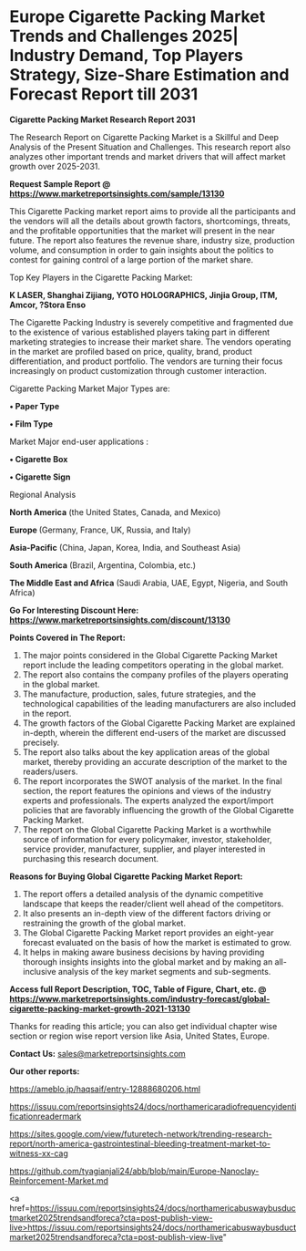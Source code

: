 # Europe Cigarette Packing Market Trends and Challenges 2025| Industry Demand, Top Players Strategy, Size-Share Estimation and Forecast Report till 2031

<strong>Cigarette Packing Market Research Report 2031</strong>

The Research Report on Cigarette Packing Market is a Skillful and Deep Analysis of the Present Situation and Challenges. This research report also analyzes other important trends and market drivers that will affect market growth over 2025-2031.

<strong>Request Sample Report @ <a href=https://www.marketreportsinsights.com/sample/13130>https://www.marketreportsinsights.com/sample/13130</a></strong>

This Cigarette Packing market report aims to provide all the participants and the vendors will all the details about growth factors, shortcomings, threats, and the profitable opportunities that the market will present in the near future. The report also features the revenue share, industry size, production volume, and consumption in order to gain insights about the politics to contest for gaining control of a large portion of the market share.

Top Key Players in the Cigarette Packing Market:

<strong>K LASER, Shanghai Zijiang, YOTO HOLOGRAPHICS, Jinjia Group, ITM, Amcor, ?Stora Enso</strong>

The Cigarette Packing Industry is severely competitive and fragmented due to the existence of various established players taking part in different marketing strategies to increase their market share. The vendors operating in the market are profiled based on price, quality, brand, product differentiation, and product portfolio. The vendors are turning their focus increasingly on product customization through customer interaction.

Cigarette Packing Market Major Types are:

<strong>• Paper Type

• Film Type</strong>

Market Major end-user applications :

<strong>• Cigarette Box

• Cigarette Sign</strong>

Regional Analysis

</u><strong><b>North America</b></strong> (the United States, Canada, and Mexico)

<strong><b>Europe </b></strong>(Germany, France, UK, Russia, and Italy)

<strong><b>Asia-Pacific</b></strong> (China, Japan, Korea, India, and Southeast Asia)

<strong><b>South America</b></strong> (Brazil, Argentina, Colombia, etc.)

<strong><b>The Middle East and Africa</b></strong> (Saudi Arabia, UAE, Egypt, Nigeria, and South Africa)

<strong>Go For Interesting Discount Here: <a href=https://www.marketreportsinsights.com/discount/13130>https://www.marketreportsinsights.com/discount/13130</a></strong>

<strong>Points Covered in The Report:</strong>
<ol>
  <li>The major points considered in the Global Cigarette Packing Market report include the leading competitors operating in the global market.</li>
  <li>The report also contains the company profiles of the players operating in the global market.</li>
  <li>The manufacture, production, sales, future strategies, and the technological capabilities of the leading manufacturers are also included in the report.</li>
  <li>The growth factors of the Global Cigarette Packing Market are explained in-depth, wherein the different end-users of the market are discussed precisely.</li>
  <li>The report also talks about the key application areas of the global market, thereby providing an accurate description of the market to the readers/users.</li>
  <li>The report incorporates the SWOT analysis of the market. In the final section, the report features the opinions and views of the industry experts and professionals. The experts analyzed the export/import policies that are favorably influencing the growth of the Global Cigarette Packing Market.</li>
  <li>The report on the Global Cigarette Packing Market is a worthwhile source of information for every policymaker, investor, stakeholder, service provider, manufacturer, supplier, and player interested in purchasing this research document.</li>
</ol>
<strong>Reasons for Buying Global Cigarette Packing Market Report:</strong>

<ol>
  <li>The report offers a detailed analysis of the dynamic competitive landscape that keeps the reader/client well ahead of the competitors.</li>
  <li>It also presents an in-depth view of the different factors driving or restraining the growth of the global market.</li>
  <li>The Global Cigarette Packing Market report provides an eight-year forecast evaluated on the basis of how the market is estimated to grow.</li>
  <li>It helps in making aware business decisions by having providing thorough insights insights into the global market and by making an all-inclusive analysis of the key market segments and sub-segments.</li>
</ol>
<strong>Access full Report Description, TOC, Table of Figure, Chart, etc. @ <a href=https://www.marketreportsinsights.com/industry-forecast/global-cigarette-packing-market-growth-2021-13130>https://www.marketreportsinsights.com/industry-forecast/global-cigarette-packing-market-growth-2021-13130</a></strong>


Thanks for reading this article; you can also get individual chapter wise section or region wise report version like Asia, United States, Europe.

<strong>Contact Us:</strong>
sales@marketreportsinsights.com

<strong>Our other reports:</strong>

<a href=https://ameblo.jp/haqsaif/entry-12888680206.html>https://ameblo.jp/haqsaif/entry-12888680206.html</a>

<a href=https://issuu.com/reportsinsights24/docs/northamericaradiofrequencyidentificationreadermark>https://issuu.com/reportsinsights24/docs/northamericaradiofrequencyidentificationreadermark</a>

<a href=https://sites.google.com/view/futuretech-network/trending-research-report/north-america-gastrointestinal-bleeding-treatment-market-to-witness-xx-cag>https://sites.google.com/view/futuretech-network/trending-research-report/north-america-gastrointestinal-bleeding-treatment-market-to-witness-xx-cag</a>

<a href=https://github.com/tyagianjali24/abb/blob/main/Europe-Nanoclay-Reinforcement-Market.md>https://github.com/tyagianjali24/abb/blob/main/Europe-Nanoclay-Reinforcement-Market.md</a>

<a href=https://issuu.com/reportsinsights24/docs/northamericabuswaybusductmarket2025trendsandforeca?cta=post-publish-view-live>https://issuu.com/reportsinsights24/docs/northamericabuswaybusductmarket2025trendsandforeca?cta=post-publish-view-live</a>"
